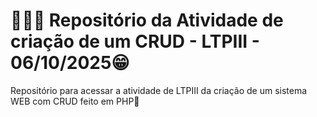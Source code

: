 # 👨🏽‍💻 Repositório da Atividade de criação de um CRUD - LTPIII - 06/10/2025😁

Repositório para acessar a atividade de LTPIII da criação de um sistema WEB com CRUD feito em PHP🐘
